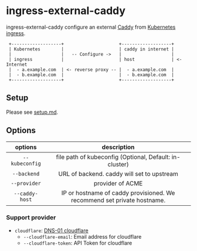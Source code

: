 # ingress-external-caddy

ingress-external-caddy configure an external [Caddy](https://caddyserver.com/) from [Kubernetes ingress](https://kubernetes.io/docs/concepts/services-networking/ingress/).

```text
 +-------------------+                     +-------------------+ 
 | Kubernetes        |                     | caddy in internet |
 |                   |   -- Configure ->   |                   |
 | ingress           |                     | host              | <- Internet
 |  - a.example.com  | <- reverse proxy -- |  - a.example.com  |
 |  - b.example.com  |                     |  - b.example.com  |
 +-------------------+                     +-------------------+ 
```

## Setup

Please see [setup.md](./docs/setup.md).

## Options

| options | description |
|:---:|:---:|
| `--kubeconfig` | file path of kubeconfig (Optional, Default: in-cluster) |
| `--backend` | URL of backend. caddy will set to upstream |
| `--provider` | provider of ACME |
| `--caddy-host` | IP or hostname of caddy provisioned. We recommend set private hostname. |

### Support provider

- `cloudflare`: [DNS-01 cloudflare](https://certbot-dns-cloudflare.readthedocs.io/en/latest/)
  - `--cloudflare-email`: Email address for cloudflare
  - `--cloudflare-token`: API Token for cloudflare
